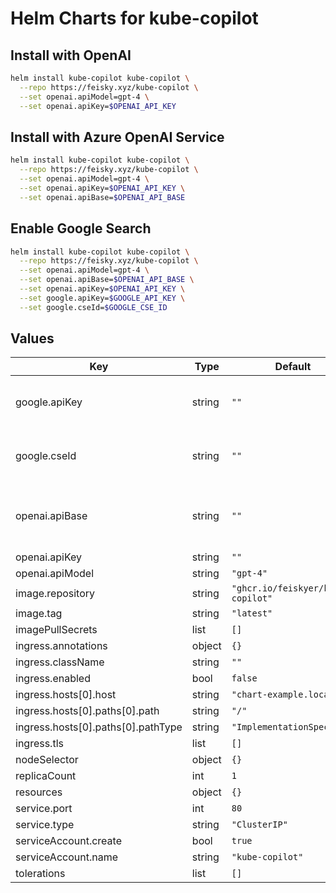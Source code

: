 # Helm Charts for kube-copilot

## Install with OpenAI

```sh
helm install kube-copilot kube-copilot \
  --repo https://feisky.xyz/kube-copilot \
  --set openai.apiModel=gpt-4 \
  --set openai.apiKey=$OPENAI_API_KEY
```

## Install with Azure OpenAI Service

```sh
helm install kube-copilot kube-copilot \
  --repo https://feisky.xyz/kube-copilot \
  --set openai.apiModel=gpt-4 \
  --set openai.apiKey=$OPENAI_API_KEY \
  --set openai.apiBase=$OPENAI_API_BASE
```

## Enable Google Search

```sh
helm install kube-copilot kube-copilot \
  --repo https://feisky.xyz/kube-copilot \
  --set openai.apiModel=gpt-4 \
  --set openai.apiBase=$OPENAI_API_BASE \
  --set openai.apiKey=$OPENAI_API_KEY \
  --set google.apiKey=$GOOGLE_API_KEY \
  --set google.cseId=$GOOGLE_CSE_ID
```

## Values

| Key | Type | Default | Description |
|-----|------|---------|-------------|
| google.apiKey | string | `""` | Required when using Google Search |
| google.cseId | string | `""` | Required when using Google Search |
| openai.apiBase | string | `""` | Required when using Azure OpenAI Service |
| openai.apiKey | string | `""` | Required |
| openai.apiModel | string | `"gpt-4"` |  |
| image.repository | string | `"ghcr.io/feiskyer/kube-copilot"` |  |
| image.tag | string | `"latest"` |  |
| imagePullSecrets | list | `[]` |  |
| ingress.annotations | object | `{}` |  |
| ingress.className | string | `""` |  |
| ingress.enabled | bool | `false` |  |
| ingress.hosts[0].host | string | `"chart-example.local"` |  |
| ingress.hosts[0].paths[0].path | string | `"/"` |  |
| ingress.hosts[0].paths[0].pathType | string | `"ImplementationSpecific"` |  |
| ingress.tls | list | `[]` |  |
| nodeSelector | object | `{}` |  |
| replicaCount | int | `1` |  |
| resources | object | `{}` |  |
| service.port | int | `80` |  |
| service.type | string | `"ClusterIP"` |  |
| serviceAccount.create | bool | `true` |  |
| serviceAccount.name | string | `"kube-copilot"` |  |
| tolerations | list | `[]` |  |
